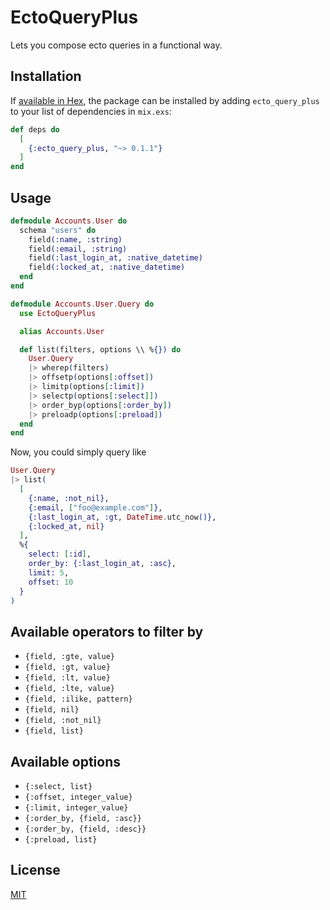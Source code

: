 # EctoQueryPlus
Lets you compose ecto queries in a functional way.

## Installation

If [available in Hex](https://hex.pm/docs/publish), the package can be installed
by adding `ecto_query_plus` to your list of dependencies in `mix.exs`:

```elixir
def deps do
  [
    {:ecto_query_plus, "~> 0.1.1"}
  ]
end
```
## Usage

```elixir
defmodule Accounts.User do
  schema "users" do
    field(:name, :string)
    field(:email, :string)
    field(:last_login_at, :native_datetime)
    field(:locked_at, :native_datetime)
  end
end
```

```elixir
defmodule Accounts.User.Query do
  use EctoQueryPlus

  alias Accounts.User

  def list(filters, options \\ %{}) do
    User.Query
    |> wherep(filters)
    |> offsetp(options[:offset])
    |> limitp(options[:limit])
    |> selectp(options[:select]])
    |> order_byp(options[:order_by])
    |> preloadp(options[:preload])
  end
end
```

Now, you could simply query like
```elixir
User.Query
|> list(
  [
    {:name, :not_nil},
    {:email, ["foo@example.com"]},
    {:last_login_at, :gt, DateTime.utc_now()},
    {:locked_at, nil}
  ],
  %{
    select: [:id],
    order_by: {:last_login_at, :asc},
    limit: 5,
    offset: 10
  }
)
```

## Available operators to filter by

- `{field, :gte, value}`
- `{field, :gt, value}`
- `{field, :lt, value}`
- `{field, :lte, value}`
- `{field, :ilike, pattern}`
- `{field, nil}`
- `{field, :not_nil}`
- `{field, list}`

## Available options

- `{:select, list}`
- `{:offset, integer_value}`
- `{:limit, integer_value}`
- `{:order_by, {field, :asc}}`
- `{:order_by, {field, :desc}}`
- `{:preload, list}`

## License
[MIT](LICENSE.md)
